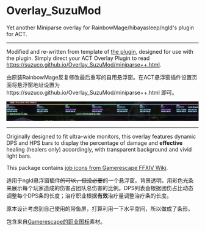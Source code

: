 # Overlay_SuzuMod
Yet another Miniparse overlay for RainbowMage/hibayasleep/ngld's plugin for ACT.

---
Modified and re-written from template of [the plugin](https://github.com/ngld/OverlayPlugin), designed for use with the plugin. Simply direct your ACT Overlay Plugin to read https://suzuco.github.io/Overlay_SuzuMod/miniparse++.html.

由原装RainbowMage反复修改最后重写的自用悬浮窗。在ACT悬浮窗插件设置页面将悬浮窗地址设置为https://suzuco.github.io/Overlay_SuzuMod/miniparse++.html 即可。

![Preview](/Sample.png)

---
Originally designed to fit ultra-wide monitors, this overlay features dynamic DPS and HPS bars to display the percentage of damage and **effective** healing (healers only) accordingly, with transparent background and vivid light bars.

This package contains [job icons from Gamerescape FFXIV Wiki](https://ffxiv.gamerescape.com/wiki/Dictionary_of_Icons).

适用于ngld悬浮窗插件~~的可以，但没必要~~的一个悬浮窗。背景透明，用彩色光条来展示每个玩家造成的伤害占团队总伤害的比例。DPS列表会根据团伤占比动态调整每个DPS条的长度；治疗职业根据**有效**治疗量调整治疗条的长度。

原本设计考虑到自己使用的带鱼屏，打算利用一下水平空间，所以做成了条形。

包含来自[Gamerescape的职业图标](https://ffxiv.gamerescape.com/wiki/Dictionary_of_Icons)素材。
